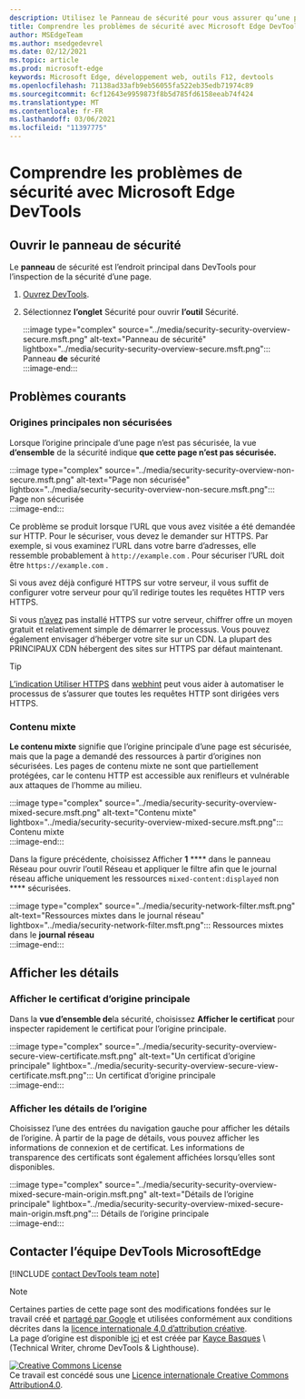 ```yaml
---
description: Utilisez le Panneau de sécurité pour vous assurer qu’une page est entièrement protégée par HTTPS.
title: Comprendre les problèmes de sécurité avec Microsoft Edge DevTools
author: MSEdgeTeam
ms.author: msedgedevrel
ms.date: 02/12/2021
ms.topic: article
ms.prod: microsoft-edge
keywords: Microsoft Edge, développement web, outils F12, devtools
ms.openlocfilehash: 71138ad33afb9eb56055fa522eb35edb71974c89
ms.sourcegitcommit: 6cf12643e9959873f8b5d785fd6158eeab74f424
ms.translationtype: MT
ms.contentlocale: fr-FR
ms.lasthandoff: 03/06/2021
ms.locfileid: "11397775"
---
```

<!-- Copyright Kayce Basques 

   Licensed under the Apache License, Version 2.0 (the "License");
   you may not use this file except in compliance with the License.
   You may obtain a copy of the License at

       https://www.apache.org/licenses/LICENSE-2.0

   Unless required by applicable law or agreed to in writing, software
   distributed under the License is distributed on an "AS IS" BASIS,
   WITHOUT WARRANTIES OR CONDITIONS OF ANY KIND, either express or implied.
   See the License for the specific language governing permissions and
   limitations under the License.  -->  

# <a name="understand-security-issues-with-microsoft-edge-devtools"></a>Comprendre les problèmes de sécurité avec Microsoft Edge DevTools  

  

<!--Use the **Security** Panel in [Microsoft Edge DevTools][MicrosoftEdgeDevTools] to make sure HTTPS is properly implemented on a page.  Navigate to **Why HTTPS Matters** to learn why every website should be protected with HTTPS, even sites that do not handle sensitive user data.  -->  

<!--todo: add section when why-https is available -->  

## <a name="open-the-security-panel"></a>Ouvrir le panneau de sécurité  

Le **panneau** de sécurité est l’endroit principal dans DevTools pour l’inspection de la sécurité d’une page.  

1.  [Ouvrez DevTools][DevToolsOpen].  
1.  Sélectionnez **l’onglet** Sécurité pour ouvrir **l’outil** Sécurité.  
    
    :::image type="complex" source="../media/security-security-overview-secure.msft.png" alt-text="Panneau de sécurité" lightbox="../media/security-security-overview-secure.msft.png":::
       Panneau **de** sécurité  
    :::image-end:::  
    
## <a name="common-problems"></a>Problèmes courants  

### <a name="non-secure-main-origins"></a>Origines principales non sécurisées  

Lorsque l’origine principale d’une page n’est pas sécurisée, la vue **d’ensemble** de la sécurité indique **que cette page n’est pas sécurisée.**  

:::image type="complex" source="../media/security-security-overview-non-secure.msft.png" alt-text="Page non sécurisée" lightbox="../media/security-security-overview-non-secure.msft.png":::
   Page non sécurisée  
:::image-end:::  

Ce problème se produit lorsque l’URL que vous avez visitée a été demandée sur HTTP.  Pour le sécuriser, vous devez le demander sur HTTPS.  Par exemple, si vous examinez l’URL dans votre barre d’adresses, elle ressemble probablement à `http://example.com` .  Pour sécuriser l’URL doit être `https://example.com` .  

Si vous avez déjà configuré HTTPS sur votre serveur, il vous suffit de configurer votre serveur pour qu’il redirige toutes les requêtes HTTP vers HTTPS.  

Si vous [n’avez][LetsEncrypt] pas installé HTTPS sur votre serveur, chiffrer offre un moyen gratuit et relativement simple de démarrer le processus.  Vous pouvez également envisager d’héberger votre site sur un CDN.  La plupart des PRINCIPAUX CDN hébergent des sites sur HTTPS par défaut maintenant.  

> [!TIP]
> [L’indication Utiliser HTTPS][WebhintUseHttps] dans [webhint][Webhint] peut vous aider à automatiser le processus de s’assurer que toutes les requêtes HTTP sont dirigées vers HTTPS.  

### <a name="mixed-content"></a>Contenu mixte  

**Le contenu mixte** signifie que l’origine principale d’une page est sécurisée, mais que la page a demandé des ressources à partir d’origines non sécurisées.  Les pages de contenu mixte ne sont que partiellement protégées, car le contenu HTTP est accessible aux renifleurs et vulnérable aux attaques de l’homme au milieu.  

:::image type="complex" source="../media/security-security-overview-mixed-secure.msft.png" alt-text="Contenu mixte" lightbox="../media/security-security-overview-mixed-secure.msft.png":::
   Contenu mixte  
:::image-end:::  

Dans la figure précédente, choisissez Afficher **1** **** dans le panneau Réseau pour ouvrir l’outil Réseau et appliquer le filtre afin que le journal réseau affiche uniquement les ressources `mixed-content:displayed` non **** sécurisées.  

:::image type="complex" source="../media/security-network-filter.msft.png" alt-text="Ressources mixtes dans le journal réseau" lightbox="../media/security-network-filter.msft.png":::
   Ressources mixtes dans le **journal réseau**  
:::image-end:::  

## <a name="view-details"></a>Afficher les détails  

### <a name="view-main-origin-certificate"></a>Afficher le certificat d’origine principale  

Dans la **vue d’ensemble de**la sécurité, choisissez **Afficher le certificat** pour inspecter rapidement le certificat pour l’origine principale.  

:::image type="complex" source="../media/security-security-overview-secure-view-certificate.msft.png" alt-text="Un certificat d’origine principale" lightbox="../media/security-security-overview-secure-view-certificate.msft.png":::
   Un certificat d’origine principale  
:::image-end:::  

### <a name="view-origin-details"></a>Afficher les détails de l’origine  

Choisissez l’une des entrées du navigation gauche pour afficher les détails de l’origine.  À partir de la page de détails, vous pouvez afficher les informations de connexion et de certificat.  Les informations de transparence des certificats sont également affichées lorsqu’elles sont disponibles.  

:::image type="complex" source="../media/security-security-overview-mixed-secure-main-origin.msft.png" alt-text="Détails de l’origine principale" lightbox="../media/security-security-overview-mixed-secure-main-origin.msft.png":::
   Détails de l’origine principale  
:::image-end:::  

## <a name="getting-in-touch-with-the-microsoft-edge-devtools-team"></a>Contacter l’équipe DevTools MicrosoftEdge  

[!INCLUDE [contact DevTools team note](../includes/contact-devtools-team-note.md)]  

<!-- links -->  

[MicrosoftEdgeDevTools]: ../../devtools-guide-chromium/index.md "Outils de développement Microsoft Edge (Chromium) | Documents Microsoft"  
[DevToolsOpen]: ../open/index.md "Ouvrez Microsoft Edge DevTools | Documents Microsoft"  

[LetsEncrypt]: https://letsencrypt.org "Chiffrement - Certificats SSL/TLS gratuits"  

[Webhint]: https://webhint.io "webhint"  
[WebhintUseHttps]: https://webhint.io/docs/user-guide/hints/hint-https-only "Utiliser le protocole HTTPS | documentation webhint"  

<!--[mixed]: /web/fundamentals/security/prevent-mixed-content/what-is-mixed-content ""  -->

> [!NOTE]
> Certaines parties de cette page sont des modifications fondées sur le travail créé et [partagé par Google][GoogleSitePolicies] et utilisées conformément aux conditions décrites dans la [licence internationale 4,0 d’attribution créative][CCA4IL].  
> La page d’origine est disponible [ici](https://developers.google.com/web/tools/chrome-devtools/security/index) et est créée par [Kayce Basques][KayceBasques] \ (Technical Writer, chrome DevTools \& Lighthouse\).  

[![Creative Commons License][CCby4Image]][CCA4IL]  
Ce travail est concédé sous une [Licence internationale Creative Commons Attribution4.0][CCA4IL].  

[CCA4IL]: https://creativecommons.org/licenses/by/4.0  
[CCby4Image]: https://i.creativecommons.org/l/by/4.0/88x31.png  
[GoogleSitePolicies]: https://developers.google.com/terms/site-policies  
[KayceBasques]: https://developers.google.com/web/resources/contributors/kaycebasques  
